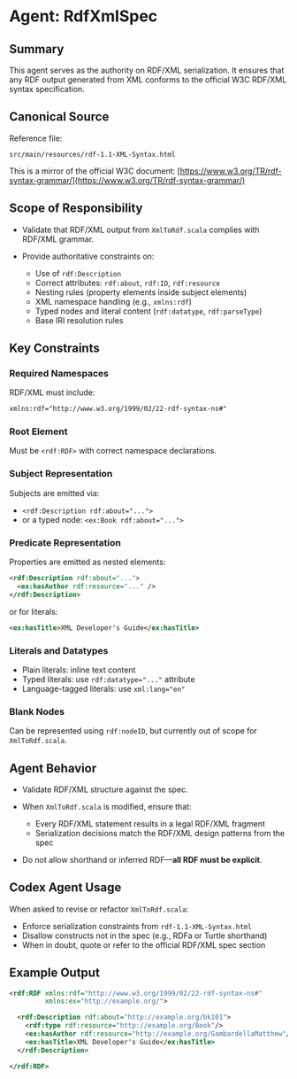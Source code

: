 
# Agent: RdfXmlSpec

## Summary

This agent serves as the authority on RDF/XML serialization. It ensures that any RDF output generated from XML conforms to the official W3C RDF/XML syntax specification.

## Canonical Source

Reference file:

```
src/main/resources/rdf-1.1-XML-Syntax.html
```

This is a mirror of the official W3C document:
[https://www.w3.org/TR/rdf-syntax-grammar/](https://www.w3.org/TR/rdf-syntax-grammar/)

## Scope of Responsibility

* Validate that RDF/XML output from `XmlToRdf.scala` complies with RDF/XML grammar.
* Provide authoritative constraints on:

  * Use of `rdf:Description`
  * Correct attributes: `rdf:about`, `rdf:ID`, `rdf:resource`
  * Nesting rules (property elements inside subject elements)
  * XML namespace handling (e.g., `xmlns:rdf`)
  * Typed nodes and literal content (`rdf:datatype`, `rdf:parseType`)
  * Base IRI resolution rules

## Key Constraints

### Required Namespaces

RDF/XML must include:

```xml
xmlns:rdf="http://www.w3.org/1999/02/22-rdf-syntax-ns#"
```

### Root Element

Must be `<rdf:RDF>` with correct namespace declarations.

### Subject Representation

Subjects are emitted via:

* `<rdf:Description rdf:about="...">`
* or a typed node: `<ex:Book rdf:about="...">`

### Predicate Representation

Properties are emitted as nested elements:

```xml
<rdf:Description rdf:about="...">
  <ex:hasAuthor rdf:resource="..." />
</rdf:Description>
```

or for literals:

```xml
<ex:hasTitle>XML Developer's Guide</ex:hasTitle>
```

### Literals and Datatypes

* Plain literals: inline text content
* Typed literals: use `rdf:datatype="..."` attribute
* Language-tagged literals: use `xml:lang="en"`

### Blank Nodes

Can be represented using `rdf:nodeID`, but currently out of scope for `XmlToRdf.scala`.

## Agent Behavior

* Validate RDF/XML structure against the spec.
* When `XmlToRdf.scala` is modified, ensure that:

  * Every RDF/XML statement results in a legal RDF/XML fragment
  * Serialization decisions match the RDF/XML design patterns from the spec
* Do not allow shorthand or inferred RDF—**all RDF must be explicit**.

## Codex Agent Usage

When asked to revise or refactor `XmlToRdf.scala`:

* Enforce serialization constraints from `rdf-1.1-XML-Syntax.html`
* Disallow constructs not in the spec (e.g., RDFa or Turtle shorthand)
* When in doubt, quote or refer to the official RDF/XML spec section

## Example Output

```xml
<rdf:RDF xmlns:rdf="http://www.w3.org/1999/02/22-rdf-syntax-ns#"
         xmlns:ex="http://example.org/">

  <rdf:Description rdf:about="http://example.org/bk101">
    <rdf:type rdf:resource="http://example.org/Book"/>
    <ex:hasAuthor rdf:resource="http://example.org/GambardellaMatthew"/>
    <ex:hasTitle>XML Developer's Guide</ex:hasTitle>
  </rdf:Description>

</rdf:RDF>
```
